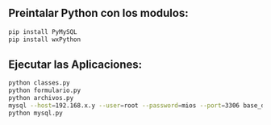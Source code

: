 ## Preintalar Python con los modulos: 
```sh
pip install PyMySQL
pip install wxPython
```




## Ejecutar las Aplicaciones: 
```sh
python classes.py
python formulario.py
python archivos.py
mysql --host=192.168.x.y --user=root --password=mios --port=3306 base_de_datos < backup.sql
python mysql.py
```
